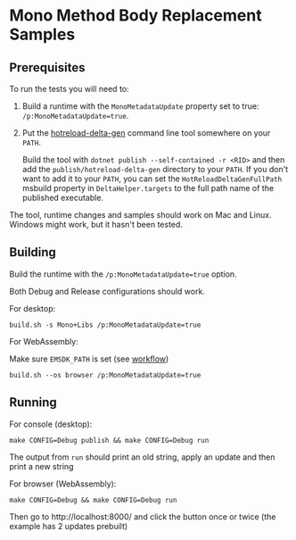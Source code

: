 
# Mono Method Body Replacement Samples

## Prerequisites

To run the tests you will need to:

1. Build a runtime with the `MonoMetadataUpdate` property set to true: `/p:MonoMetadataUpdate=true`.
2. Put the [hotreload-delta-gen](https://github.com/dotnet/hotreload-utils/tree/main/src/hotreload-delta-gen) command line tool somewhere on your `PATH`.

   Build the tool with `dotnet publish --self-contained -r <RID>` and then add the `publish/hotreload-delta-gen` directory to your `PATH`.
   If you don't want to add it to your `PATH`, you can set the `HotReloadDeltaGenFullPath` msbuild property in `DeltaHelper.targets` to the full path name of the published executable.

The tool, runtime changes and samples should work on Mac and Linux.  Windows might work, but it hasn't been tested.

## Building

Build the runtime with the `/p:MonoMetadataUpdate=true` option.

Both Debug and Release configurations should work.

For desktop:

```console
build.sh -s Mono+Libs /p:MonoMetadataUpdate=true
```


For WebAssembly:

Make sure `EMSDK_PATH` is set (see [workflow](../../../../docs/workflow/building/libraries/webassembly-instructions.md))
```console
build.sh --os browser /p:MonoMetadataUpdate=true
```

## Running

For console (desktop):

```
make CONFIG=Debug publish && make CONFIG=Debug run
```

The output from `run` should print an old string, apply an update and then print a new string

For browser (WebAssembly):

```
make CONFIG=Debug && make CONFIG=Debug run
```

Then go to http://localhost:8000/ and click the button once or twice (the example has 2 updates prebuilt)
